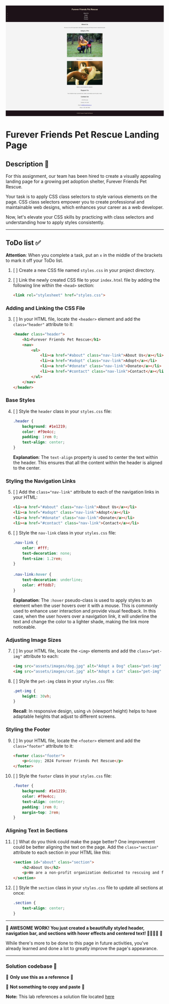 
![Example of the completed activity](assets\examples\completed-styles.jpg)

# Furever Friends Pet Rescue Landing Page

## Description 📄
For this assignment, our team has been hired to create a visually appealing landing page for a growing pet adoption shelter, Furever Friends Pet Rescue.

Your task is to apply CSS class selectors to style various elements on the page. CSS class selectors empower you to create professional and maintainable web designs, which enhances your career as a web developer.

Now, let's elevate your CSS skills by practicing with class selectors and understanding how to apply styles consistently.

---

## ToDo list ✅
**Attention**: When you complete a task, put an `x` in the middle of the brackets to mark it off your ToDo list.

1. [ ] Create a new CSS file named `styles.css` in your project directory.
2. [ ] Link the newly created CSS file to your `index.html` file by adding the following line within the `<head>` section:

    ```html
    <link rel="stylesheet" href="styles.css">
    ```

### Adding and Linking the CSS File

3. [ ] In your HTML file, locate the `<header>` element and add the `class="header"` attribute to it:

    ```html
    <header class="header">
        <h1>Furever Friends Pet Rescue</h1>
        <nav>
            <ul>
                <li><a href="#about" class="nav-link">About Us</a></li>
                <li><a href="#adopt" class="nav-link">Adopt</a></li>
                <li><a href="#donate" class="nav-link">Donate</a></li>
                <li><a href="#contact" class="nav-link">Contact</a></li>
            </ul>
        </nav>
    </header>
    ```

### Base Styles

4. [ ] Style the `header` class in your `styles.css` file:

    ```css
    .header {
        background: #1e1219;
        color: #f9e4cc;
        padding: 1rem 0;
        text-align: center;
    }
    ```

    **Explanation**: The `text-align` property is used to center the text within the header. This ensures that all the content within the header is aligned to the center.

### Styling the Navigation Links

5. [ ] Add the `class="nav-link"` attribute to each of the navigation links in your HTML:

    ```html
    <li><a href="#about" class="nav-link">About Us</a></li>
    <li><a href="#adopt" class="nav-link">Adopt</a></li>
    <li><a href="#donate" class="nav-link">Donate</a></li>
    <li><a href="#contact" class="nav-link">Contact</a></li>
    ```

6. [ ] Style the `nav-link` class in your `styles.css` file:

    ```css
    .nav-link {
        color: #fff;
        text-decoration: none;
        font-size: 1.2rem;
    }

    .nav-link:hover {
        text-decoration: underline;
        color: #ffddb7;
    }
    ```

    **Explanation**: The `:hover` pseudo-class is used to apply styles to an element when the user hovers over it with a mouse. This is commonly used to enhance user interaction and provide visual feedback. In this case, when the user hovers over a navigation link, it will underline the text and change the color to a lighter shade, making the link more noticeable.

### Adjusting Image Sizes

7. [ ] In your HTML file, locate the `<img>` elements and add the `class="pet-img"` attribute to each:

    ```html
    <img src="assets/images/dog.jpg" alt="Adopt a Dog" class="pet-img" />
    <img src="assets/images/cat.jpg" alt="Adopt a Cat" class="pet-img" />
    ```

8. [ ] Style the `pet-img` class in your `styles.css` file:

    ```css
    .pet-img {
        height: 30vh;
    }
    ```

    **Recall**: In responsive design, using `vh` (viewport height) helps to have adaptable heights that adjust to different screens.

### Styling the Footer

9. [ ] In your HTML file, locate the `<footer>` element and add the `class="footer"` attribute to it:

    ```html
    <footer class="footer">
        <p>&copy; 2024 Furever Friends Pet Rescue</p>
    </footer>
    ```

10. [ ] Style the `footer` class in your `styles.css` file:

    ```css
    .footer {
        background: #1e1219;
        color: #f9e4cc;
        text-align: center;
        padding: 1rem 0;
        margin-top: 2rem;
    }
    ```

### Aligning Text in Sections

11. [ ] What do you think could make the page better? One improvement could be better aligning the text on the page. Add the `class="section"` attribute to each section in your HTML like this:

    ```html
    <section id="about" class="section">
        <h2>About Us</h2>
        <p>We are a non-profit organization dedicated to rescuing and finding homes for abandoned pets.</p>
    </section>
    ```

12. [ ] Style the `section` class in your `styles.css` file to update all sections at once:

    ```css
    .section {
        text-align: center;
    }
    ```

---

🎊 **AWESOME WORK! You just created a beautifully styled header, navigation bar, and sections with hover effects and centered text! 💃🏻🕺🏾** 🎊

While there's more to be done to this page in future activities, you've already learned and done a lot to greatly improve the page's appearance.

---

### Solution codebase 👀
🛑 **Only use this as a reference** 🛑

💾 **Not something to copy and paste** 💾

**Note:** This lab references a solution file located [here](https://github.com/HackerUSA-CE/sdai-ic-d4-css-classes/tree/solution)
